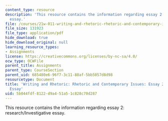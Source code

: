 ```yaml
---
content_type: resource
description: 'This resource contains the information regarding essay 2: research/Investigative
  essay.'
file: /courses/21w-011-writing-and-rhetoric-rhetoric-and-contemporary-issues-fall-2015/5b044fdf8122d9a451a51c828c70d287_MIT21W_011F15_essay2.pdf
file_size: 131923
file_type: application/pdf
hide_download: true
hide_download_original: null
learning_resource_types:
- Assignments
license: https://creativecommons.org/licenses/by-nc-sa/4.0/
ocw_type: OCWFile
parent_title: Assignments
parent_type: CourseSection
parent_uid: 685480e6-96f7-3c11-88af-5bb5057d8d98
resourcetype: Document
title: 'Writing and Rhetoric: Rhetoric and Contemporary Issues: Essay 2: Research/Investigative
  Essay'
uid: 5b044fdf-8122-d9a4-51a5-1c828c70d287
---
```

This resource contains the information regarding essay 2: research/Investigative essay.